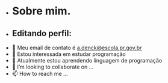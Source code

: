 - # Sobre mim.
- ## Editando perfil:
- 👋 Meu email de contato é a.denck@escola.pr.gov.br
- 👀 Estou interessada em estudar programação
- 🌱 Atualmente estou aprendendo linguagem de programação
- 💞️ I’m looking to collaborate on ...
- 📫 How to reach me ...


